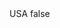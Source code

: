 <?xml version="1.0" encoding="UTF-8"?>
<CustomMetadata xmlns="http://soap.sforce.com/2006/04/metadata">
    <label>USA</label>
    <protected>false</protected>
</CustomMetadata>
